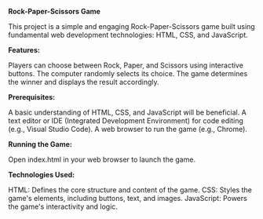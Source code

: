 **Rock-Paper-Scissors Game**

This project is a simple and engaging Rock-Paper-Scissors game built using fundamental web development technologies: HTML, CSS, and JavaScript.

**Features:**

Players can choose between Rock, Paper, and Scissors using interactive buttons.
The computer randomly selects its choice.
The game determines the winner and displays the result accordingly.

**Prerequisites:**

A basic understanding of HTML, CSS, and JavaScript will be beneficial.
A text editor or IDE (Integrated Development Environment) for code editing (e.g., Visual Studio Code).
A web browser to run the game (e.g., Chrome).

**Running the Game:**

Open index.html in your web browser to launch the game.

**Technologies Used:**

HTML: Defines the core structure and content of the game.
CSS: Styles the game's elements, including buttons, text, and images.
JavaScript: Powers the game's interactivity and logic.

